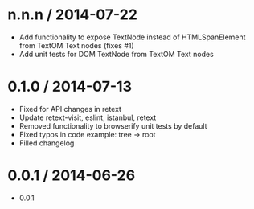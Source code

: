 
n.n.n / 2014-07-22
==================

 * Add functionality to expose TextNode instead of HTMLSpanElement from TextOM Text nodes (fixes #1)
 * Add unit tests for DOM TextNode from TextOM Text nodes

0.1.0 / 2014-07-13
==================

 * Fixed for API changes in retext
 * Update retext-visit, eslint, istanbul, retext
 * Removed functionality to browserify unit tests by default
 * Fixed typos in code example: tree -> root
 * Filled changelog

0.0.1 / 2014-06-26
==================

 * 0.0.1

